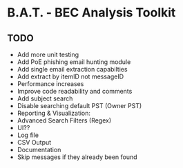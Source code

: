 # B.A.T. - BEC Analysis Toolkit

## TODO

* Add more unit testing
* Add PoE phishing email hunting module
* Add single email extraction capabilties
* Add extract by itemID not messageID
* Performance increases
* Improve code readability and comments
* Add subject search
* Disable searching default PST (Owner PST)
* Reporting & Visualization:
* Advanced Search Filters (Regex)
* UI??
* Log file
* CSV Output
* Documentation
* Skip messages if they already been found